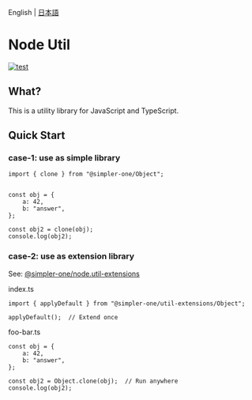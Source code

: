 English | [日本語](README-jp.md)

# Node Util
[![test](https://github.com/simpler-one/node.utils/actions/workflows/test.yml/badge.svg)](https://github.com/simpler-one/node.utils/actions/workflows/test.yml)

## What?
This is a utility library for JavaScript and TypeScript.


## Quick Start
### case-1: use as simple library

```
import { clone } from "@simpler-one/Object";


const obj = {
    a: 42,
    b: "answer",
};

const obj2 = clone(obj);
console.log(obj2);
```


### case-2: use as extension library

See: [@simpler-one/node.util-extensions](TODO)

index.ts

```
import { applyDefault } from "@simpler-one/util-extensions/Object";

applyDefault();  // Extend once
```

foo-bar.ts
```
const obj = {
    a: 42,
    b: "answer",
};

const obj2 = Object.clone(obj);  // Run anywhere
console.log(obj2);
```
